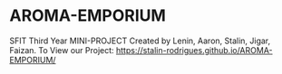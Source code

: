 # AROMA-EMPORIUM
SFIT Third Year MINI-PROJECT
Created by Lenin, Aaron, Stalin, Jigar, Faizan. 
To View our Project:
https://stalin-rodrigues.github.io/AROMA-EMPORIUM/
